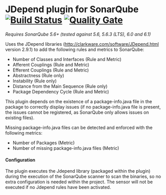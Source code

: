 # JDepend plugin for SonarQube [![Build Status](https://travis-ci.org/willemsrb/sonar-jdepend-plugin.svg?branch=master)](https://travis-ci.org/willemsrb/sonar-jdepend-plugin) [![Quality Gate](https://sonarqube.com/api/badges/gate?key=nl.future-edge.sonarqube.plugins:sonar-jdepend-plugin)](https://sonarqube.com/dashboard/index?id=nl.future-edge.sonarqube.plugins%3Asonar-jdepend-plugin)
*Requires SonarQube 5.6+ (tested against 5.6, 5.6.3 (LTS), 6.0 and 6.1)*

Uses the JDepend libraries (http://clarkware.com/software/JDepend.html version 2.9.1) to add the following rules and metrics to SonarQube:

- Number of Classes and Interfaces (Rule and Metric)
- Afferent Couplings (Rule and Metric)
- Efferent Couplings (Rule and Metric)
- Abstractness (Rule only)
- Instability (Rule only)
- Distance from the Main Sequence (Rule only)
- Package Dependency Cycle (Rule and Metric)

This plugin depends on the existence of a package-info.java file in the package to correctly display issues (if no package-info.java file is present, the issues cannot be registered, as SonarQube only allows issues on existing files).

Missing package-info.java files can be detected and enforced with the following metrics:

- Number of Packages (Metric)
- Number of missing package-info.java files (Metric)

#### Configuration

The plugin executes the Jdepend library (packaged within the plugin) during the execution of the SonarQube scanner to scan the binaries, so no extra configuration is needed within the project. The sensor will not be executed if no Jdepend rules have been activated.



